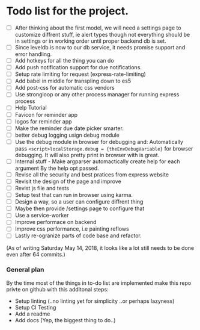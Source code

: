 # Todo list for the project.

- [ ] After thinking about the first model, we will need a settings
      page to customize diffrent stuff, ie alert types though not everything
      should be in settings or in working order until proper backend db is set.
- [ ] Since leveldb is now to our db service, it needs promise support and error handling.
- [ ] Add hotkeys for all the thing you can do
- [ ] Add push notification support for due notifications.
- [ ] Setup rate limiting for request (express-rate-limiting)
- [ ] Add babel in middle for transpling down to es5
- [ ] Add post-css for automatic css vendors
- [ ] Use strongloop or any other process manager for running express process
- [ ] Help Tutorial
- [ ] Favicon for reminder app
- [ ] logos for reminder app
- [ ] Make the reminder due date picker smarter.
- [ ] better debug logging usign debug module
- [ ] Use the debug module in browser for debugging and:
        Automatically pass `<script>localStorage.debug = {theEnvDebugVariable}`
        for browser debugging. It will also pretty print in browser with is great.
- [ ] Internal stuff - Make argparser automactically create help for each argument
      By the help opt passed.
- [ ] Revise all the security and best pratices from express website
- [ ] Revisit the design of the page and improve
- [ ] Revist js file and tests
- [ ] Setup test that can run in browser using karma.
- [ ] Design a way, so a user can configure diffrent thing
- [ ] Maybe then provide /settings page to configure that
- [ ] Use a service-worker
- [ ] Improve performace on backend
- [ ] Improve css performance, i.e painting reflows
- [ ] Lastly re-ogranize parts of code base and refactor.

(As of writing Saturday May 14, 2018, it looks like a lot still needs to be done
even after 64 commits.)

### General plan

By the time most of the things in to-do list are implemented
make this repo privte on github with this additonal steps:
  - Setup linting (..no linting yet for simplicity ..or perhaps lazyness)
  - Setup CI Testing
  - Add a readme
  - Add docs (Yep, the biggest thing to do..)
